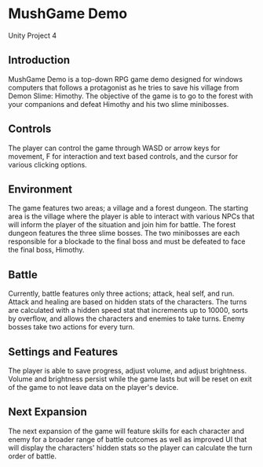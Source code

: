 # MushGame Demo
Unity Project 4

## Introduction
MushGame Demo is a top-down RPG game demo designed for windows computers that follows a protagonist as he tries to save his 
village from Demon Slime: Himothy. The objective of the game is to go to the forest with your companions and defeat Himothy 
and his two slime minibosses.

## Controls
The player can control the game through WASD or arrow keys for movement, F for interaction and text 
based controls, and the cursor for various clicking options.

## Environment
The game features two areas; a village and a forest dungeon. The starting area is the village where the player is able to 
interact with various NPCs that will inform the player of the situation and join him for battle. The forest dungeon features
the three slime bosses. The two minibosses are each responsible for a blockade to the final boss and must be defeated to face
the final boss, Himothy.

## Battle
Currently, battle features only three actions; attack, heal self, and run. Attack and healing are based on hidden stats of the
characters. The turns are calculated with a hidden speed stat that increments up to 10000, sorts by overflow, and allows the 
characters and enemies to take turns. Enemy bosses take two actions for every turn.

## Settings and Features
The player is able to save progress, adjust volume, and adjust brightness. Volume and brightness persist while the game lasts 
but will be reset on exit of the game to not leave data on the player's device.

## Next Expansion
The next expansion of the game will feature skills for each character and enemy for a broader range of battle outcomes as well
as improved UI that will display the characters' hidden stats so the player can calculate the turn order of battle.

